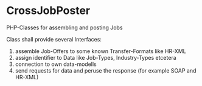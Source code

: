 CrossJobPoster
==============

PHP-Classes for assembling and posting Jobs

Class shall provide several Interfaces:
1. assemble Job-Offers to some known Transfer-Formats like HR-XML
2. assign identifier to Data like Job-Types, Industry-Types etcetera
3. connection to own data-modells
4. send requests for data and peruse the response (for example SOAP and HR-XML)